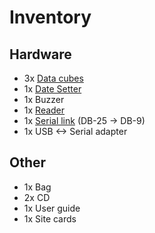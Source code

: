 # Inventory

## Hardware

- 3x [Data cubes](/reverseeng#data-cube)
- 1x [Date Setter](/reverseeng#date-setter)
- 1x Buzzer
- 1x [Reader](/reverseeng#reader)
- 1x [Serial link](/reverseeng#serial-link) (DB-25 -> DB-9)
- 1x USB <-> Serial adapter

## Other

- 1x Bag
- 2x CD
- 1x User guide
- 1x Site cards